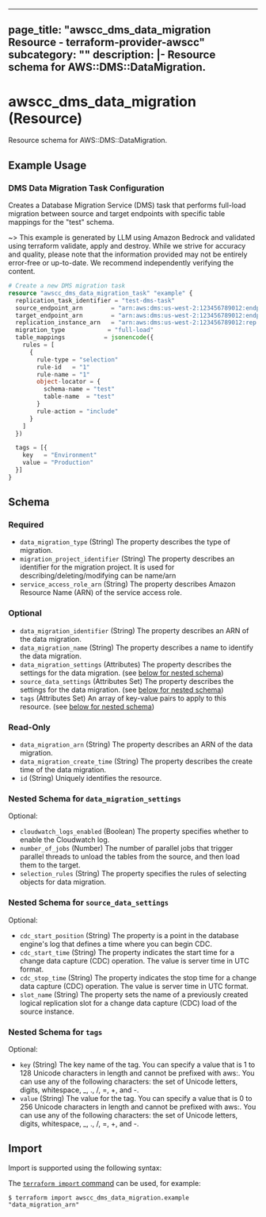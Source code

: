 
---
page_title: "awscc_dms_data_migration Resource - terraform-provider-awscc"
subcategory: ""
description: |-
  Resource schema for AWS::DMS::DataMigration.
---

# awscc_dms_data_migration (Resource)

Resource schema for AWS::DMS::DataMigration.

## Example Usage

### DMS Data Migration Task Configuration

Creates a Database Migration Service (DMS) task that performs full-load migration between source and target endpoints with specific table mappings for the "test" schema.

~> This example is generated by LLM using Amazon Bedrock and validated using terraform validate, apply and destroy. While we strive for accuracy and quality, please note that the information provided may not be entirely error-free or up-to-date. We recommend independently verifying the content.

```terraform
# Create a new DMS migration task
resource "awscc_dms_data_migration_task" "example" {
  replication_task_identifier = "test-dms-task"
  source_endpoint_arn        = "arn:aws:dms:us-west-2:123456789012:endpoint:ABCDEFGHIJKLMNOPQRSTUVWXYZ"
  target_endpoint_arn        = "arn:aws:dms:us-west-2:123456789012:endpoint:ZYXWVUTSRQPONMLKJIHGFEDCBA"
  replication_instance_arn   = "arn:aws:dms:us-west-2:123456789012:rep:ABCDEFGHIJKLMNOPQRSTUVWXYZ"
  migration_type            = "full-load"
  table_mappings           = jsonencode({
    rules = [
      {
        rule-type = "selection"
        rule-id   = "1"
        rule-name = "1"
        object-locator = {
          schema-name = "test"
          table-name  = "test"
        }
        rule-action = "include"
      }
    ]
  })

  tags = [{
    key   = "Environment"
    value = "Production"
  }]
}
```

<!-- schema generated by tfplugindocs -->
## Schema

### Required

- `data_migration_type` (String) The property describes the type of migration.
- `migration_project_identifier` (String) The property describes an identifier for the migration project. It is used for describing/deleting/modifying can be name/arn
- `service_access_role_arn` (String) The property describes Amazon Resource Name (ARN) of the service access role.

### Optional

- `data_migration_identifier` (String) The property describes an ARN of the data migration.
- `data_migration_name` (String) The property describes a name to identify the data migration.
- `data_migration_settings` (Attributes) The property describes the settings for the data migration. (see [below for nested schema](#nestedatt--data_migration_settings))
- `source_data_settings` (Attributes Set) The property describes the settings for the data migration. (see [below for nested schema](#nestedatt--source_data_settings))
- `tags` (Attributes Set) An array of key-value pairs to apply to this resource. (see [below for nested schema](#nestedatt--tags))

### Read-Only

- `data_migration_arn` (String) The property describes an ARN of the data migration.
- `data_migration_create_time` (String) The property describes the create time of the data migration.
- `id` (String) Uniquely identifies the resource.

<a id="nestedatt--data_migration_settings"></a>
### Nested Schema for `data_migration_settings`

Optional:

- `cloudwatch_logs_enabled` (Boolean) The property specifies whether to enable the Cloudwatch log.
- `number_of_jobs` (Number) The number of parallel jobs that trigger parallel threads to unload the tables from the source, and then load them to the target.
- `selection_rules` (String) The property specifies the rules of selecting objects for data migration.


<a id="nestedatt--source_data_settings"></a>
### Nested Schema for `source_data_settings`

Optional:

- `cdc_start_position` (String) The property is a point in the database engine's log that defines a time where you can begin CDC.
- `cdc_start_time` (String) The property indicates the start time for a change data capture (CDC) operation. The value is server time in UTC format.
- `cdc_stop_time` (String) The property indicates the stop time for a change data capture (CDC) operation. The value is server time in UTC format.
- `slot_name` (String) The property sets the name of a previously created logical replication slot for a change data capture (CDC) load of the source instance.


<a id="nestedatt--tags"></a>
### Nested Schema for `tags`

Optional:

- `key` (String) The key name of the tag. You can specify a value that is 1 to 128 Unicode characters in length and cannot be prefixed with aws:. You can use any of the following characters: the set of Unicode letters, digits, whitespace, _, ., /, =, +, and -.
- `value` (String) The value for the tag. You can specify a value that is 0 to 256 Unicode characters in length and cannot be prefixed with aws:. You can use any of the following characters: the set of Unicode letters, digits, whitespace, _, ., /, =, +, and -.

## Import

Import is supported using the following syntax:

The [`terraform import` command](https://developer.hashicorp.com/terraform/cli/commands/import) can be used, for example:

```shell
$ terraform import awscc_dms_data_migration.example "data_migration_arn"
```
